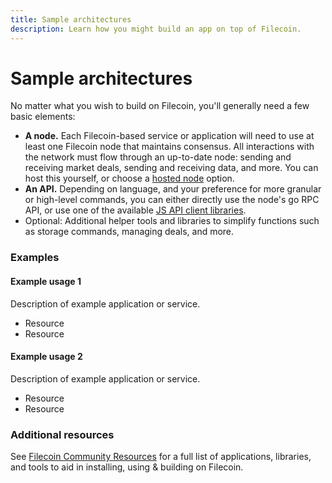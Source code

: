 ```yaml
---
title: Sample architectures
description: Learn how you might build an app on top of Filecoin.
---
```


# Sample architectures

No matter what you wish to build on Filecoin, you'll generally need a few basic elements:

- **A node.** Each Filecoin-based service or application will need to use at least one Filecoin node that maintains consensus. All interactions with the network must flow through an up-to-date node: sending and receiving market deals, sending and receiving data, and more. You can host this yourself, or choose a [hosted node](../start-building/interacting-with-the-network.md) option.
- **An API.** Depending on language, and your preference for more granular or high-level commands, you can either directly use the node's go RPC API, or use one of the available [JS API client libraries](../developer-tools/wallets-signing-tools-api-clients.md#api-clients).
- Optional: Additional helper tools and libraries to simplify functions such as storage commands, managing deals, and more.

### Examples

#### Example usage 1

Description of example application or service.

- Resource
- Resource

#### Example usage 2

Description of example application or service.

- Resource
- Resource

### Additional resources

See [Filecoin Community Resources](https://github.com/filecoin-project/docs/wiki#community-resources) for a full list of applications, libraries, and tools to aid in installing, using & building on Filecoin.
